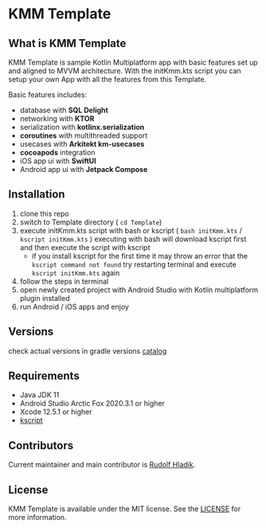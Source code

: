 # KMM Template

## What is KMM Template
KMM Template is sample Kotlin Multiplatform app with basic features set up and aligned to MVVM architecture.
With the initKmm.kts script you can setup your own App with all the features from this Template.
  
  Basic features includes:
   - database with **SQL Delight**
   - networking with **KTOR**
   - serialization with **kotlinx.serialization**
   - **coroutines** with multithreaded support
   - usecases with **Arkitekt km-usecases**
   - **cocoapods** integration
   - iOS app ui with **SwiftUI**
   - Android app ui with **Jetpack Compose**
   
## Installation
 1. clone this repo
 2. switch to Template directory ( `cd Template`)
 3. execute initKmm.kts script with bash or kscript ( `bash initKmm.kts` / `kscript initKmm.kts` )
      executing with bash will download kscript first and then execute the script with kscript
      - if you install kscript for the first time it may throw an error that the `kscript command not found` try restarting terminal
      and execute `kscript initKmm.kts` again
 4. follow the steps in terminal
 5. open newly created project with Android Studio with Kotlin multiplatform plugin installed
 6. run Android / iOS apps and enjoy

## Versions
 check actual versions in gradle versions [catalog](Template/gradle/libs.versions.toml)
 
## Requirements
  - Java JDK 11
  - Android Studio Arctic Fox 2020.3.1 or higher
  - Xcode 12.5.1 or higher
  - [kscript](https://github.com/holgerbrandl/kscript)

## Contributors

Current maintainer and main contributor is [Rudolf Hladík](https://github.com/RudolfHladik).

## License

KMM Template is available under the MIT license. See the [LICENSE](LICENSE) for more information.
